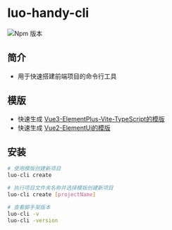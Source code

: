 # luo-handy-cli
![Npm 版本](https://img.shields.io/badge/my--cli-v0.0.1-green)

## 简介
- 用于快速搭建前端项目的命令行工具

## 模版
- 快速生成 [Vue3-ElementPlus-Vite-TypeScript的模版](https://gitee.com/youlaiorg/vue3-element-admin)
- 快速生成 [Vue2-ElementUi的模版](https://github.com/PanJiaChen/vue-admin-template)

## 安装

```bash
# 使用模版创建新项目
luo-cli create

# 执行项目文件夹名称并选择模版创建新项目
luo-cli create [projectName]

# 查看脚手架版本
luo-cli -v
luo-cli -version

```